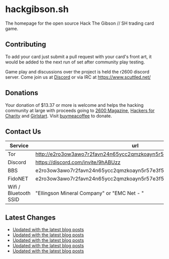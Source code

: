# hackgibson.sh
The homepage for the open source Hack The Gibson // SH trading card game.


## Contributing

To add your card just submit a pull request with your card's front art, it would be added to the next run of set after community play testing.

Game play and discussions over the project is held the r2600 discord server. Come join us at [Discord](https://discord.com/invite/9hABUzz) or via IRC at https://www.scuttled.net/


## Donations

Your donation of $13.37 or more is welcome and helps the hacking community at large with proceeds going to [2600 Magazine](https://2600.com/), [Hackers for Charity](https://hackersforcharity.org) and [Girlstart](https://girlstart.org).  Visit [buymeacoffee](https://www.buymeacoffee.com/hackgibson.sh) to donate.


## Contact Us

Service | url
-|-
Tor | http://e2ro3ow3awo7r2favn24n65ycc2qmzkoayn5r57e3f56nvjwdcgg32ad.onion
Discord | https://discord.com/invite/9hABUzz
BBS | e2ro3ow3awo7r2favn24n65ycc2qmzkoayn5r57e3f56nvjwdcgg32ad.onion:23
FidoNET | e2ro3ow3awo7r2favn24n65ycc2qmzkoayn5r57e3f56nvjwdcgg32ad.onion:24554
Wifi / Bluetooth SSID | "Ellingson Mineral Company" or "EMC Net - <fidonet address>"

## Latest Changes
<!-- BLOG-POST-LIST:START -->
- [Updated with the latest blog posts](https://github.com/DFW2600/hackgibson.sh/commit/bd9a69a6162b7e9a581223c7db3453b40b3829c2)
- [Updated with the latest blog posts](https://github.com/DFW2600/hackgibson.sh/commit/0054d7091ef6f5d9c7f4b1c6bb71381f6039db4f)
- [Updated with the latest blog posts](https://github.com/DFW2600/hackgibson.sh/commit/672220a06c16abf6d23b145d43691a477b3cce23)
- [Updated with the latest blog posts](https://github.com/DFW2600/hackgibson.sh/commit/0bb6116a4c0e97e735d1320c4eda408d20ab6923)
- [Updated with the latest blog posts](https://github.com/DFW2600/hackgibson.sh/commit/6206b83d2942398d3ffdce1e8bd1034bcfbf4743)
<!-- BLOG-POST-LIST:END -->
